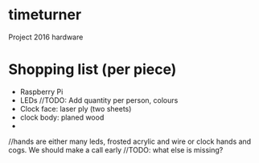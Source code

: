 # timeturner
Project 2016 hardware

# Shopping list (per piece)
- Raspberry Pi
- LEDs //TODO: Add quantity per person, colours
- Clock face: laser ply (two sheets)
- clock body: planed wood
- 
//hands are either many leds, frosted acrylic and wire or clock hands and cogs. We should make a call early
//TODO: what else is missing?
